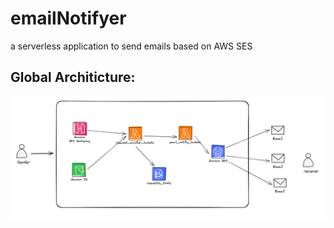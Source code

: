 # emailNotifyer

a serverless application to send emails based on AWS SES 

## Global Architicture:

![Global architicture picture](images/arch_pic.png)